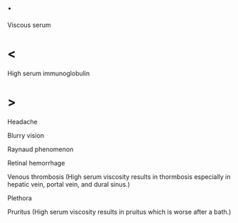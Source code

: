 # .

Viscous serum

# <

High serum immunoglobulin

# >

Headache

Blurry vision

Raynaud phenomenon

Retinal hemorrhage

Venous thrombosis (High serum viscosity results in thormbosis especially in hepatic vein, portal vein, and dural sinus.)

Plethora

Pruritus (High serum viscosity results in pruitus which is worse after a bath.)
